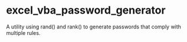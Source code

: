# excel_vba_password_generator
A utility using rand() and rank() to generate passwords that comply with multiple rules.
